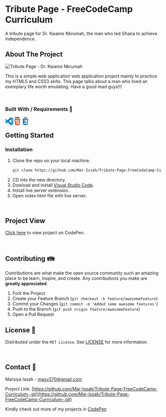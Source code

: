 # Tribute Page - FreeCodeCamp Curriculum
A tribute page for Dr. Kwame Nkrumah, the man who led Ghana to achieve independence.
## About The Project

![Tribute Page - Dr. Kwame Nkrumah](https://res.cloudinary.com/dytnpjxrd/image/upload/v1617066924/My%20Website%20Projects/Dr._Kwame_Nkrumah_gi05cw.png)

This is a simple web application web application project mainly to practice my HTML5 and CSS3 skills. This page talks about a man who lived an exemplary life worth emulating. Have a good read guys!!!

<br>

### Built With / Requirements :construction_worker:
<img align="left" alt="Visual Studio Code" width="26px" src="https://raw.githubusercontent.com/github/explore/80688e429a7d4ef2fca1e82350fe8e3517d3494d/topics/visual-studio-code/visual-studio-code.png" />
<img align="left" alt="HTML5" width="26px" src="https://raw.githubusercontent.com/github/explore/80688e429a7d4ef2fca1e82350fe8e3517d3494d/topics/html/html.png" />
<img align="left" alt="CSS3" width="26px" src="https://raw.githubusercontent.com/github/explore/80688e429a7d4ef2fca1e82350fe8e3517d3494d/topics/css/css.png" />


<br>

<!-- GETTING STARTED -->

## Getting Started

### Installation

1. Clone the repo on your local machine.
   ```sh
   git clone https://github.com/Mar-Issah/Tribute-Page-FreeCodeCamp-Curriculum-.git
   ```
2. CD into the new directory.
3. Dowload and install [Visual Studio Code](https://code.visualstudio.com/).
4. Install live server extension.
5. Open index.html file with live server.


<br>

<!-- USAGE EXAMPLES -->

## Project View

[Click here](https://codepen.io/marsiya-issah/full/bGeLPZN) to view project on CodePen.


<br>
<!-- CONTRIBUTING -->

## Contributing :family:

Contributions are what make the open source community such an amazing place to be learn, inspire, and create. Any contributions you make are **greatly appreciated**.

1. Fork the Project
2. Create your Feature Branch (`git checkout -b feature/awesomeFeature`)
3. Commit your Changes (`git commit -m 'Added some awesome features'`)
4. Push to the Branch (`git push origin feature/awesomeFeature`)
5. Open a Pull Request
   <br>

<!-- LICENSE -->

## License :page_facing_up:

Distributed under the `MIT License`. See [LICENSE](https://choosealicense.com/licenses/mit/) for more information.

<!-- CONTACT -->

<br>

## Contact :e-mail:

Marsiya Issah - masy370@gmail.com

Project Link: [https://github.com/Mar-Issah/Tribute-Page-FreeCodeCamp-Curriculum-.git](https://github.com/Mar-Issah/Tribute-Page-FreeCodeCamp-Curriculum-.git)

Kindly check out more of my projects in [CodePen](https://codepen.io/your-work/)
